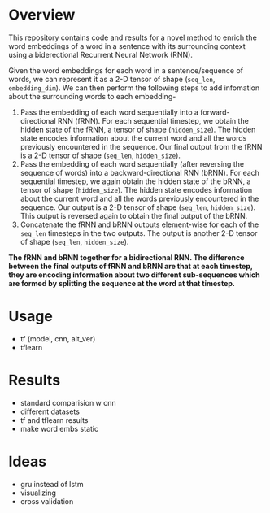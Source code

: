 # Overview
This repository contains code and results for a novel method to enrich the word embeddings of a word in a sentence with its surrounding context using a biderectional Recurrent Neural Network (RNN). 

Given the word embeddings for each word in a sentence/sequence of words, we can represent it as a 2-D tensor of shape (`seq_len`, `embedding_dim`). We can then perform the following steps to add infomation about the surrounding words to each embedding- 

1. Pass the embedding of each word sequentially into a forward-directional RNN (fRNN). For each sequential timestep, we obtain the hidden state of the fRNN, a tensor of shape (`hidden_size`). The hidden state encodes information about the current word and all the words previously encountered in the sequence. Our final output from the fRNN is a 2-D tensor of shape (`seq_len`, `hidden_size`). 
2. Pass the embedding of each word sequentially (after reversing the sequence of words) into a backward-directional RNN (bRNN). For each sequential timestep, we again obtain the hidden state of the bRNN, a tensor of shape (`hidden_size`). The hidden state encodes information about the current word and all the words previously encountered in the sequence. Our output is a 2-D tensor of shape (`seq_len`, `hidden_size`). This output is reversed again to obtain the final output of the bRNN. 
3. Concatenate the fRNN and bRNN outputs element-wise for each of the `seq_len` timesteps in the two outputs. The output is another 2-D tensor of shape (`seq_len`, `hidden_size`).

**The fRNN and bRNN together for a bidirectional RNN. The difference between the final outputs of fRNN and bRNN are that at each timestep, they are encoding information about two different sub-sequences which are formed by splitting the sequence at the word at that timestep.**

# Usage
- tf (model, cnn, alt_ver)
- tflearn

# Results
- standard comparision w cnn
- different datasets
- tf and tflearn results
- make word embs static

# Ideas
- gru instead of lstm
- visualizing
- cross validation
